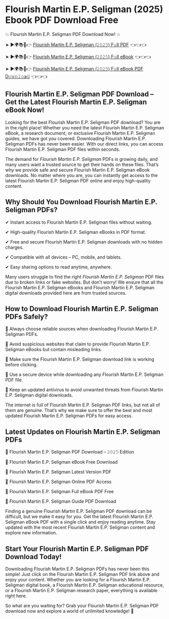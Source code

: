 # Flourish Martin E.P. Seligman (2025) Ebook PDF Download Free

💥 Flourish Martin E.P. Seligman PDF Download Now! 💥

➤ ►🌍📚📱👉 [Flourish Martin E.P. Seligman (𝟸𝟶𝟸𝟻) F𝚞ll PDF](https://getpdf.xyz/flourish-martin-e.p.-seligman) 👈👈👈


➤ ►🌍📚📱👉 [Flourish Martin E.P. Seligman (𝟸𝟶𝟸𝟻) F𝚞ll eBook](https://getpdf.xyz/flourish-martin-e.p.-seligman) 👈👈👈


➤ ►🌍📚📱👉 [Flourish Martin E.P. Seligman (𝟸𝟶𝟸𝟻) F𝚞ll eBook PDF D𝚘𝚠𝚗𝚕𝚘a𝚍](https://getpdf.xyz/flourish-martin-e.p.-seligman) 👈👈👈


## Flourish Martin E.P. Seligman PDF Download – Get the Latest Flourish Martin E.P. Seligman eBook Now!

Looking for the best Flourish Martin E.P. Seligman PDF download? You are in the right place! Whether you need the latest Flourish Martin E.P. Seligman eBook, a research document, or exclusive Flourish Martin E.P. Seligman guides, we have got you covered. Downloading Flourish Martin E.P. Seligman PDFs has never been easier. With our direct links, you can access Flourish Martin E.P. Seligman PDF files within seconds.

The demand for *Flourish Martin E.P. Seligman* PDFs is growing daily, and many users want a trusted source to get their hands on these files. That’s why we provide safe and secure Flourish Martin E.P. Seligman eBook downloads. No matter where you are, you can instantly get access to the latest Flourish Martin E.P. Seligman PDF online and enjoy high-quality content.

## Why Should You Download Flourish Martin E.P. Seligman PDFs?

✔ Instant access to Flourish Martin E.P. Seligman files without waiting.

✔ High-quality Flourish Martin E.P. Seligman eBooks in PDF format.

✔ Free and secure Flourish Martin E.P. Seligman downloads with no hidden charges.

✔ Compatible with all devices – PC, mobile, and tablets.

✔ Easy sharing options to read anytime, anywhere.

Many users struggle to find the right *Flourish Martin E.P. Seligman* PDF files due to broken links or fake websites. But don’t worry! We ensure that all the Flourish Martin E.P. Seligman eBooks and Flourish Martin E.P. Seligman digital downloads provided here are from trusted sources.

## How to Download Flourish Martin E.P. Seligman PDFs Safely?

📌 Always choose reliable sources when downloading Flourish Martin E.P. Seligman PDFs.

📌 Avoid suspicious websites that claim to provide Flourish Martin E.P. Seligman eBooks but contain misleading links.

📌 Make sure the Flourish Martin E.P. Seligman download link is working before clicking.

📌 Use a secure device while downloading any Flourish Martin E.P. Seligman PDF file.

📌 Keep an updated antivirus to avoid unwanted threats from Flourish Martin E.P. Seligman digital downloads.

The internet is full of Flourish Martin E.P. Seligman PDF links, but not all of them are genuine. That’s why we make sure to offer the best and most updated Flourish Martin E.P. Seligman PDFs for easy access.

## Latest Updates on Flourish Martin E.P. Seligman PDFs

🔹 Flourish Martin E.P. Seligman PDF Download – 𝟸𝟶𝟸𝟻 Edition

🔹 Flourish Martin E.P. Seligman eBook Free Download

🔹 Flourish Martin E.P. Seligman Latest Version PDF

🔹 Flourish Martin E.P. Seligman Online PDF Access

🔹 Flourish Martin E.P. Seligman Full eBook PDF Free

🔹 Flourish Martin E.P. Seligman Guide PDF Download

Finding a genuine Flourish Martin E.P. Seligman PDF download can be difficult, but we make it easy for you. Get the latest Flourish Martin E.P. Seligman eBook PDF with a single click and enjoy reading anytime. Stay updated with the most recent Flourish Martin E.P. Seligman content and explore new information.

## Start Your Flourish Martin E.P. Seligman PDF Download Today!

Downloading Flourish Martin E.P. Seligman PDFs has never been this simple! Just click on the Flourish Martin E.P. Seligman PDF link above and enjoy your content. Whether you are looking for a Flourish Martin E.P. Seligman digital book, a Flourish Martin E.P. Seligman educational resource, or a Flourish Martin E.P. Seligman research paper, everything is available right here.

So what are you waiting for? Grab your Flourish Martin E.P. Seligman PDF download now and explore a world of unlimited knowledge! 🚀